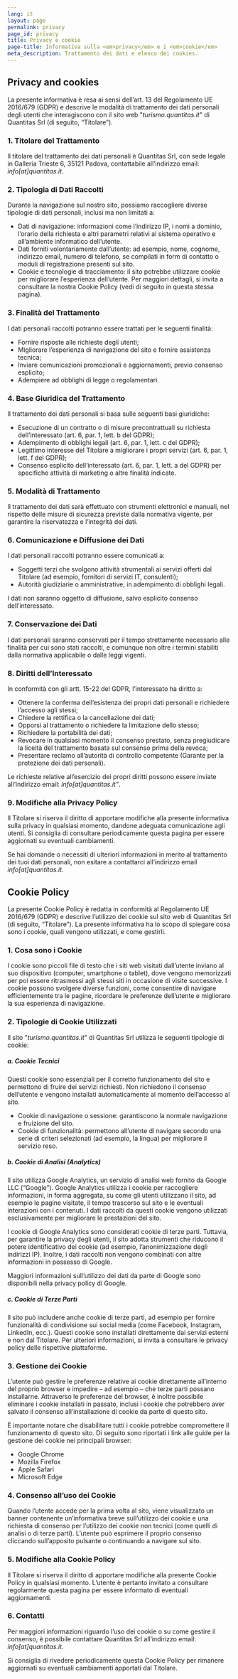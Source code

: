 ```yaml
---
lang: it
layout: page
permalink: privacy
page_id: privacy
title: Privacy e cookie
page-title: Informativa sulla <em>privacy</em> e i <em>cookie</em>
meta_description: Trattamento dei dati e elenco dei cookies.
---
```



## Privacy and cookies

La presente informativa è resa ai sensi dell’art. 13 del Regolamento UE 2016/679 (GDPR) e descrive le modalità di trattamento dei dati personali degli utenti che interagiscono con il sito web "*turismo.quantitas.it*" di Quantitas Srl (di seguito, “Titolare”).

### 1. Titolare del Trattamento

Il titolare del trattamento dei dati personali è Quantitas Srl, con sede legale in Galleria Trieste 6, 35121 Padova, contattabile all’indirizzo email: *info[at]quantitas.it*.

### 2. Tipologia di Dati Raccolti

Durante la navigazione sul nostro sito, possiamo raccogliere diverse tipologie di dati personali, inclusi ma non limitati a:

- Dati di navigazione: informazioni come l’indirizzo IP, i nomi a dominio, l’orario della richiesta e altri parametri relativi al sistema operativo e all’ambiente informatico dell’utente.
- Dati forniti volontariamente dall’utente: ad esempio, nome, cognome, indirizzo email, numero di telefono, se compilati in form di contatto o moduli di registrazione presenti sul sito.
- Cookie e tecnologie di tracciamento: il sito potrebbe utilizzare cookie per migliorare l’esperienza dell’utente. Per maggiori dettagli, si invita a consultare la nostra Cookie Policy (vedi di seguito in questa stessa pagina).

### 3. Finalità del Trattamento

I dati personali raccolti potranno essere trattati per le seguenti finalità:

- Fornire risposte alle richieste degli utenti;
- Migliorare l’esperienza di navigazione del sito e fornire assistenza tecnica;
- Inviare comunicazioni promozionali e aggiornamenti, previo consenso esplicito;
- Adempiere ad obblighi di legge o regolamentari.

### 4. Base Giuridica del Trattamento

Il trattamento dei dati personali si basa sulle seguenti basi giuridiche:

- Esecuzione di un contratto o di misure precontrattuali su richiesta dell’interessato (art. 6, par. 1, lett. b del GDPR);
- Adempimento di obblighi legali (art. 6, par. 1, lett. c del GDPR);
- Legittimo interesse del Titolare a migliorare i propri servizi (art. 6, par. 1, lett. f del GDPR);
- Consenso esplicito dell’interessato (art. 6, par. 1, lett. a del GDPR) per specifiche attività di marketing o altre finalità indicate.

### 5. Modalità di Trattamento

Il trattamento dei dati sarà effettuato con strumenti elettronici e manuali, nel rispetto delle misure di sicurezza previste dalla normativa vigente, per garantire la riservatezza e l’integrità dei dati.

### 6. Comunicazione e Diffusione dei Dati

I dati personali raccolti potranno essere comunicati a:

- Soggetti terzi che svolgono attività strumentali ai servizi offerti dal Titolare (ad esempio, fornitori di servizi IT, consulenti);
- Autorità giudiziarie o amministrative, in adempimento di obblighi legali.

I dati non saranno oggetto di diffusione, salvo esplicito consenso dell’interessato.

### 7. Conservazione dei Dati

I dati personali saranno conservati per il tempo strettamente necessario alle finalità per cui sono stati raccolti, e comunque non oltre i termini stabiliti dalla normativa applicabile o dalle leggi vigenti.

### 8. Diritti dell’Interessato

In conformità con gli artt. 15-22 del GDPR, l’interessato ha diritto a:

- Ottenere la conferma dell’esistenza dei propri dati personali e richiedere l’accesso agli stessi;
- Chiedere la rettifica o la cancellazione dei dati;
- Opporsi al trattamento o richiedere la limitazione dello stesso;
- Richiedere la portabilità dei dati;
- Revocare in qualsiasi momento il consenso prestato, senza pregiudicare la liceità del trattamento basata sul consenso prima della revoca;
- Presentare reclamo all’autorità di controllo competente (Garante per la protezione dei dati personali).

Le richieste relative all’esercizio dei propri diritti possono essere inviate all’indirizzo email: *info[at]quantitas.it"*.

### 9. Modifiche alla Privacy Policy

Il Titolare si riserva il diritto di apportare modifiche alla presente informativa sulla privacy in qualsiasi momento, dandone adeguata comunicazione agli utenti. Si consiglia di consultare periodicamente questa pagina per essere aggiornati su eventuali cambiamenti.

Se hai domande o necessiti di ulteriori informazioni in merito al trattamento dei tuoi dati personali, non esitare a contattarci all’indirizzo email *info[at]quantitas.it*.

## Cookie Policy

La presente Cookie Policy è redatta in conformità al Regolamento UE 2016/679 (GDPR) e descrive l’utilizzo dei cookie sul sito web di Quantitas Srl (di seguito, “Titolare”). La presente informativa ha lo scopo di spiegare cosa sono i cookie, quali vengono utilizzati, e come gestirli.

### 1. Cosa sono i Cookie

I cookie sono piccoli file di testo che i siti web visitati dall’utente inviano al suo dispositivo (computer, smartphone o tablet), dove vengono memorizzati per poi essere ritrasmessi agli stessi siti in occasione di visite successive. I cookie possono svolgere diverse funzioni, come consentire di navigare efficientemente tra le pagine, ricordare le preferenze dell’utente e migliorare la sua esperienza di navigazione.

### 2. Tipologie di Cookie Utilizzati

Il sito "*turismo.quantitas.it*" di Quantitas Srl utilizza le seguenti tipologie di cookie:

##### a. Cookie Tecnici

Questi cookie sono essenziali per il corretto funzionamento del sito e permettono di fruire dei servizi richiesti. Non richiedono il consenso dell’utente e vengono installati automaticamente al momento dell’accesso al sito.

- Cookie di navigazione o sessione: garantiscono la normale navigazione e fruizione del sito.
- Cookie di funzionalità: permettono all’utente di navigare secondo una serie di criteri selezionati (ad esempio, la lingua) per migliorare il servizio reso.

##### b. Cookie di Analisi (Analytics)

Il sito utilizza Google Analytics, un servizio di analisi web fornito da Google LLC (“Google”). Google Analytics utilizza i cookie per raccogliere informazioni, in forma aggregata, su come gli utenti utilizzano il sito, ad esempio le pagine visitate, il tempo trascorso sul sito e le eventuali interazioni con i contenuti. I dati raccolti da questi cookie vengono utilizzati esclusivamente per migliorare le prestazioni del sito.

I cookie di Google Analytics sono considerati cookie di terze parti. Tuttavia, per garantire la privacy degli utenti, il sito adotta strumenti che riducono il potere identificativo dei cookie (ad esempio, l’anonimizzazione degli indirizzi IP). Inoltre, i dati raccolti non vengono combinati con altre informazioni in possesso di Google.

Maggiori informazioni sull’utilizzo dei dati da parte di Google sono disponibili nella privacy policy di Google.

##### c. Cookie di Terze Parti

Il sito può includere anche cookie di terze parti, ad esempio per fornire funzionalità di condivisione sui social media (come Facebook, Instagram, LinkedIn, ecc.). Questi cookie sono installati direttamente dai servizi esterni e non dal Titolare. Per ulteriori informazioni, si invita a consultare le privacy policy delle rispettive piattaforme.

### 3. Gestione dei Cookie

L’utente può gestire le preferenze relative ai cookie direttamente all’interno del proprio browser e impedire – ad esempio – che terze parti possano installarne. Attraverso le preferenze del browser, è inoltre possibile eliminare i cookie installati in passato, inclusi i cookie che potrebbero aver salvato il consenso all’installazione di cookie da parte di questo sito.

È importante notare che disabilitare tutti i cookie potrebbe compromettere il funzionamento di questo sito. Di seguito sono riportati i link alle guide per la gestione dei cookie nei principali browser:

- Google Chrome
- Mozilla Firefox
- Apple Safari
- Microsoft Edge

### 4. Consenso all’uso dei Cookie

Quando l’utente accede per la prima volta al sito, viene visualizzato un banner contenente un’informativa breve sull’utilizzo dei cookie e una richiesta di consenso per l’utilizzo dei cookie non tecnici (come quelli di analisi o di terze parti). L’utente può esprimere il proprio consenso cliccando sull’apposito pulsante o continuando a navigare sul sito.

### 5. Modifiche alla Cookie Policy

Il Titolare si riserva il diritto di apportare modifiche alla presente Cookie Policy in qualsiasi momento. L’utente è pertanto invitato a consultare regolarmente questa pagina per essere informato di eventuali aggiornamenti.

### 6. Contatti

Per maggiori informazioni riguardo l’uso dei cookie o su come gestire il consenso, è possibile contattare Quantitas Srl all’indirizzo email: *info[at]quantitas.it*.

Si consiglia di rivedere periodicamente questa Cookie Policy per rimanere aggiornati su eventuali cambiamenti apportati dal Titolare.

